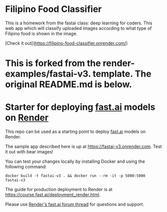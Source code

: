 # Filipino Food Classifier

This is a homework from the fastai class: deep learning for coders. This web app which will classify uploaded images according to what type of Filipino food is shown in the image.

[Check it out[(https://filipino-food-classifier.onrender.com/)

# This is forked from the render-examples/fastai-v3. template. The original README.md is below.



# Starter for deploying [fast.ai](https://www.fast.ai) models on [Render](https://render.com)

This repo can be used as a starting point to deploy [fast.ai](https://github.com/fastai/fastai) models on Render.

The sample app described here is up at https://fastai-v3.onrender.com. Test it out with bear images!

You can test your changes locally by installing Docker and using the following command:

```
docker build -t fastai-v3 . && docker run --rm -it -p 5000:5000 fastai-v3
```

The guide for production deployment to Render is at https://course.fast.ai/deployment_render.html.

Please use [Render's fast.ai forum thread](https://forums.fast.ai/t/deployment-platform-render/33953) for questions and support.
